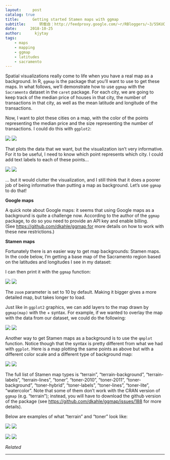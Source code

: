 ```yaml
---
layout:     post
catalog: true
title:      Getting started Stamen maps with ggmap
subtitle:      转载自：http://feedproxy.google.com/~r/RBloggers/~3/55KUCR4cSCY/
date:      2018-10-25
author:      kjytay
tags:
    - maps
    - mapping
    - ggmap
    - latitudes
    - sacramento
---
```






Spatial visualizations really come to life when you have a real map as a background. In R, `ggmap` is the package that you’ll want to use to get these maps. In what follows, we’ll demonstrate how to use `ggmap` with the `Sacramento` dataset in the `caret` package. For each city, we are going to keep track of the median price of houses in that city, the number of transactions in that city, as well as the mean latitude and longitude of the transactions.

Now, I want to plot these cities on a map, with the color of the points representing the median price and the size representing the number of transactions. I could do this with `ggplot2`:

![](https://statisticaloddsandends.files.wordpress.com/2018/10/ggplot.png?w=450#038;h=389)
![](https://statisticaloddsandends.files.wordpress.com/2018/10/ggplot.png?w=450&h=389&fit=584%2C389)


That plots the data that we want, but the visualization isn’t very informative. For it to be useful, I need to know which point represents which city. I could add text labels to each of these points…

![](https://statisticaloddsandends.files.wordpress.com/2018/10/ggplot2.png?w=450#038;h=389)
![](https://statisticaloddsandends.files.wordpress.com/2018/10/ggplot2.png?w=450&h=389&fit=584%2C389)


… but it would clutter the visualization, and I still think that it does a poorer job of being informative than putting a map as background. Let’s use `ggmap` to do that!

**Google maps**

A quick note about Google maps: it seems that using Google maps as a background is quite a challenge now. According to the author of the `ggmap` package, to do so you need to provide an API key and enable billing. (See https://github.com/dkahle/ggmap for more details on how to work with these new restrictions.)

**Stamen maps**

Fortunately there is an easier way to get map backgrounds: Stamen maps. In the code below, I’m getting a base map of the Sacramento region based on the latitudes and longitudes I see in my dataset:

I can then print it with the `ggmap` function:

![](https://statisticaloddsandends.files.wordpress.com/2018/10/stamen1.png?w=450#038;h=417)
![](https://statisticaloddsandends.files.wordpress.com/2018/10/stamen1.png?w=450&h=417&fit=584%2C417)


The `zoom` parameter is set to 10 by default. Making it bigger gives a more detailed map, but takes longer to load.

Just like in `ggplot2` graphics, we can add layers to the map drawn by `ggmap(map)` with the + syntax. For example, if we wanted to overlay the map with the data from our dataset, we could do the following:

![](https://statisticaloddsandends.files.wordpress.com/2018/10/stamen2.png?w=450#038;h=417)
![](https://statisticaloddsandends.files.wordpress.com/2018/10/stamen2.png?w=450&h=417&fit=584%2C417)


Another way to get Stamen maps as a background is to use the `qmplot` function. Notice though that the syntax is pretty different from what we had with `ggplot`. Here is a map plotting the same points as above but with a different color scale and a different type of background map:

![](https://statisticaloddsandends.files.wordpress.com/2018/10/stamen3.png?w=450#038;h=417)
![](https://statisticaloddsandends.files.wordpress.com/2018/10/stamen3.png?w=450&h=417&fit=584%2C417)


The full list of Stamen map types is “terrain”, “terrain-background”, “terrain-labels”, “terrain-lines”, “toner”, “toner-2010”, “toner-2011”, “toner-background”, “toner-hybrid”, “toner-labels”, “toner-lines”, “toner-lite”, “watercolor”. Note that some of them don’t work with the CRAN version of `ggmap` (e.g. “terrain”); instead, you will have to download the github version of the package (see https://github.com/dkahle/ggmap/issues/188 for more details).

Below are examples of what “terrain” and “toner” look like:

![](https://statisticaloddsandends.files.wordpress.com/2018/10/stamen4.png?w=450#038;h=417)
![](https://statisticaloddsandends.files.wordpress.com/2018/10/stamen4.png?w=450&h=417&fit=584%2C417)


![](https://statisticaloddsandends.files.wordpress.com/2018/10/stamen5.png?w=450#038;h=417)
![](https://statisticaloddsandends.files.wordpress.com/2018/10/stamen5.png?w=450&h=417&fit=584%2C417)



*Related*








---
